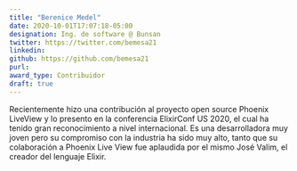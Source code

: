 ```yaml
---
title: "Berenice Medel"
date: 2020-10-01T17:07:18-05:00
designation: Ing. de software @ Bunsan
twitter: https://twitter.com/bemesa21
linkedin: 
github: https://github.com/bemesa21
purl: 
award_type: Contribuidor
draft: true
---
```


Recientemente hizo una contribución al proyecto open source Phoenix LiveView y lo presento en la conferencia ElixirConf US 2020, el cual ha tenido gran reconocimiento a nivel internacional. Es una desarrolladora muy joven pero su compromiso con la industria ha sido muy alto, tanto que su colaboración a Phoenix Live View fue aplaudida por el mismo José Valim, el creador del lenguaje Elixir. 